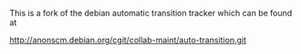 This is a fork of the debian automatic transition tracker
which can be found at

http://anonscm.debian.org/cgit/collab-maint/auto-transition.git

